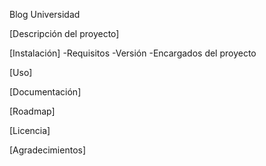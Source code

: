 Blog Universidad

[Descripción del proyecto]

[Instalación]
-Requisitos
-Versión
-Encargados del proyecto

[Uso]

[Documentación]


[Roadmap]


[Licencia]


[Agradecimientos]
